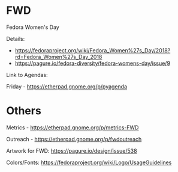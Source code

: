 # FWD
Fedora Women's Day

Details: 
* https://fedoraproject.org/wiki/Fedora_Women%27s_Day/2018?rd=Fedora_Women%27s_Day_2018
* https://pagure.io/fedora-diversity/fedora-womens-day/issue/9

Link to Agendas:

Friday - https://etherpad.gnome.org/p/pyagenda

# Others

Metrics - https://etherpad.gnome.org/p/metrics-FWD

Outreach - https://etherpad.gnome.org/p/fwdoutreach

Artwork for FWD: https://pagure.io/design/issue/538

Colors/Fonts: https://fedoraproject.org/wiki/Logo/UsageGuidelines
